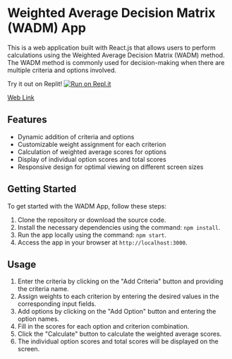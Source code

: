 # Weighted Average Decision Matrix (WADM) App

This is a web application built with React.js that allows users to perform calculations using the Weighted Average Decision Matrix (WADM) method. The WADM method is commonly used for decision-making when there are multiple criteria and options involved.

Try it out on Replit! [![Run on Repl.it](https://replit.com/badge/github/ekotha/wadm-react-app)](https://replit.com/new/github/ekotha/wadm-react-app)

[Web Link](https://wadm-react-app.eashankotha.repl.co)

## Features

- Dynamic addition of criteria and options
- Customizable weight assignment for each criterion
- Calculation of weighted average scores for options
- Display of individual option scores and total scores
- Responsive design for optimal viewing on different screen sizes

## Getting Started

To get started with the WADM App, follow these steps:

1. Clone the repository or download the source code.
2. Install the necessary dependencies using the command: `npm install`.
3. Run the app locally using the command: `npm start`.
4. Access the app in your browser at `http://localhost:3000`.

## Usage

1. Enter the criteria by clicking on the "Add Criteria" button and providing the criteria name.
2. Assign weights to each criterion by entering the desired values in the corresponding input fields.
3. Add options by clicking on the "Add Option" button and entering the option names.
4. Fill in the scores for each option and criterion combination.
5. Click the "Calculate" button to calculate the weighted average scores.
6. The individual option scores and total scores will be displayed on the screen.
